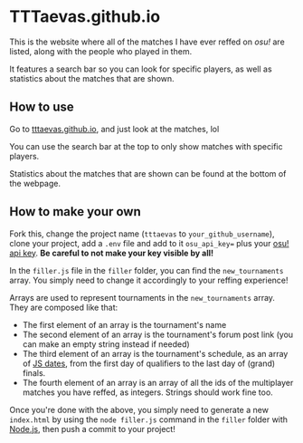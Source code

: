 # TTTaevas.github.io

This is the website where all of the matches I have ever reffed on *osu!* are listed, along with the people who played in them.

It features a search bar so you can look for specific players, as well as statistics about the matches that are shown.

## How to use

Go to [tttaevas.github.io](https://tttaevas.github.io), and just look at the matches, lol

You can use the search bar at the top to only show matches with specific players.

Statistics about the matches that are shown can be found at the bottom of the webpage.

## How to make your own

Fork this, change the project name (`tttaevas` to `your_github_username`), clone your project, add a `.env` file and add to it `osu_api_key=` plus your [osu! api key](https://osu.ppy.sh/p/api/). **Be careful to not make your key visible by all!**

In the `filler.js` file in the `filler` folder, you can find the `new_tournaments` array. You simply need to change it accordingly to your reffing experience!

Arrays are used to represent tournaments in the `new_tournaments` array. They are composed like that:

- The first element of an array is the tournament's name
- The second element of an array is the tournament's forum post link (you can make an empty string instead if needed)
- The third element of an array is the tournament's schedule, as an array of [JS dates](https://www.w3schools.com/jsref/jsref_obj_date.asp), from the first day of qualifiers to the last day of (grand) finals.
- The fourth element of an array is an array of all the ids of the multiplayer matches you have reffed, as integers. Strings should work fine too.

Once you're done with the above, you simply need to generate a new `index.html` by using the `node filler.js` command in the `filler` folder with [Node.js](https://nodejs.org/), then push a commit to your project!